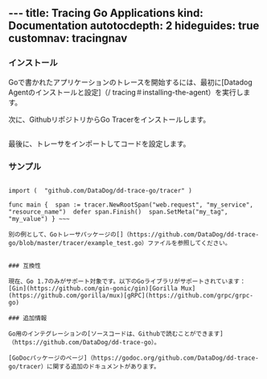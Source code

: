 --- title: Tracing Go Applications kind: Documentation autotocdepth: 2 hideguides: true
customnav: tracingnav
---

### インストール

Goで書かれたアプリケーションのトレースを開始するには、最初に[Datadog Agentのインストールと設定]（/ tracing＃installing-the-agent）を実行します。

次に、GithubリポジトリからGo Tracerをインストールします。

~~~ go get "github.com/DataDog/dd-trace-go/tracer"
~~~

最後に、トレーサをインポートしてコードを設定します。

### サンプル

~~~ package main

import (  "github.com/DataDog/dd-trace-go/tracer" )

func main {  span := tracer.NewRootSpan("web.request", "my_service", "resource_name")  defer span.Finish()  span.SetMeta("my_tag", "my_value") } ~~~

別の例として、Goトレーサパッケージの[]（https://github.com/DataDog/dd-trace-go/blob/master/tracer/example_test.go）ファイルを参照してください。


### 互換性

現在、Go 1.7のみがサポート対象です。以下のGoライブラリがサポートされています：[Gin](https://github.com/gin-gonic/gin)[Gorilla Mux](https://github.com/gorilla/mux)[gRPC](https://github.com/grpc/grpc-go)

### 追加情報

Go用のインテグレーションの[ソースコードは、Githubで読むことができます]（https://github.com/DataDog/dd-trace-go）。

[GoDocパッケージのページ]（https://godoc.org/github.com/DataDog/dd-trace-go/tracer）に関する追加のドキュメントがあります。
